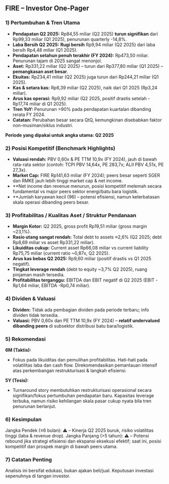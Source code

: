 ## FIRE – Investor One-Pager

### 1) Pertumbuhan & Tren Utama
- **Pendapatan Q2 2025:** Rp84,55 miliar (Q2 2025) **turun signifikan** dari Rp99,33 miliar (Q1 2025), penurunan quarterly -14,8%.
- **Laba Bersih Q2 2025:** **Rugi bersih** Rp9,94 miliar (Q2 2025) dari laba bersih Rp4,48 miliar (Q1 2025).
- **Pendapatan setahun penuh terakhir (FY 2024):** Rp473,50 miliar. Penurunan tajam di 2025 sangat menonjol.
- **Aset:** Rp331,22 miliar (Q2 2025) – turun dari Rp377,80 miliar (Q1 2025) – **pemangkasan aset besar**.
- **Ekuitas:** Rp234,41 miliar (Q2 2025) juga turun dari Rp244,21 miliar (Q1 2025).
- **Kas & setara kas:** Rp6,39 miliar (Q2 2025), naik dari Q1 2025 (Rp3,24 miliar).
- **Arus kas operasi:** Rp9,92 miliar (Q2 2025, positif drastis setelah -Rp17,74 miliar di Q1 2025).
- **Tren YoY:** Penurunan >90% pada pendapatan kuartalan dibanding rerata FY 2024.
- **Catatan:** Perubahan besar secara QtQ, kemungkinan disebabkan faktor non-musiman/siklus industri.
  
**Periode yang dipakai untuk angka utama: Q2 2025**

### 2) Posisi Kompetitif (Benchmark Highlights)
- **Valuasi rendah:** PBV 0,60x & PE TTM 10,9x (FY 2024), jauh di bawah rata-rata sektor (contoh: TCPI PBV 14,64x, PE 283,7x; ALII PBV 4,51x, PE 27,3x).
- **Market Cap:** FIRE Rp141,63 miliar (FY 2024); peers besar seperti SGER dan RMKE jauh lebih tinggi market cap & net income.
- **Net income dan revenue menurun, posisi kompetitif melemah secara fundamental vs major peers sektor energi/batu bara logistik.
- **Jumlah karyawan kecil (96) – potensi efisiensi, namun keterbatasan skala operasi dibanding peers besar.

### 3) Profitabilitas / Kualitas Aset / Struktur Pendanaan
- **Margin Kotor:** Q2 2025, gross profit Rp19,51 miliar (gross margin ~23,1%).
- **Rasio utang sangat rendah:** Total debt to assets ≈2,6% (Q2 2025; debt Rp8,69 miliar vs asset Rp331,22 miliar).
- **Likuiditas cukup:** Current asset Rp66,08 miliar vs current liability Rp75,75 miliar (current ratio ~0,87x, Q2 2025).
- **Arus kas bebas Q2 2025:** Rp9,60 miliar (positif drastis vs Q1 2025 negatif).
- **Tingkat leverage rendah** (debt to equity ~3,7% Q2 2025), ruang pinjaman masih tersedia.
- **Profitabilitas terganggu:** EBITDA dan EBIT negatif di Q2 2025 (EBIT -Rp1,64 miliar, EBITDA -Rp0,74 miliar).

### 4) Dividen & Valuasi
- **Dividen:** Tidak ada pembagian dividen pada periode terbaru; info dividen tidak tersedia.
- **Valuasi:** PBV 0,60x dan PE TTM 10,9x (FY 2024) – **relatif undervalued dibanding peers** di subsektor distribusi batu bara/logistik.

### 5) Rekomendasi
**6M (Taktis):**  
- Fokus pada likuiditas dan pemulihan profitabilitas. Hati-hati pada volatilitas laba dan cash flow. Direkomendasikan pemantauan intensif atas perkembangan restrukturisasi & langkah efisiensi.

**5Y (Tesis):**  
- Turnaround story membutuhkan restrukturisasi operasional secara signifikan/fokus pertumbuhan pendapatan baru. Kapasitas leverage terbuka, namun risiko kehilangan skala pasar cukup nyata bila tren penurunan berlanjut.

### 6) Kesimpulan
Jangka Pendek (≤6 bulan): ⚠️ – Kinerja Q2 2025 buruk, risiko volatilitas tinggi (laba & revenue drop).
Jangka Panjang (>5 tahun): ⚠️ – Potensi rebound jika strategi efisiensi dan ekspansi eksekusi efektif; saat ini, posisi kompetitif dan prospek margin di bawah peers utama.

### 7) Catatan Penting
Analisis ini bersifat edukasi, bukan ajakan beli/jual. Keputusan investasi sepenuhnya di tangan investor.